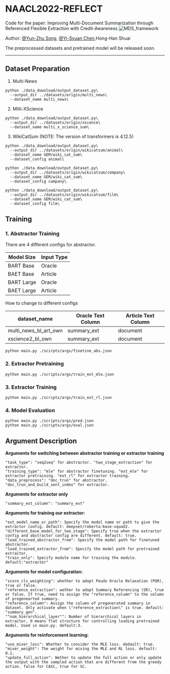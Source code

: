 # NAACL2022-REFLECT

Code for the paper: Improving Multi-Document Summarization through Referenced Flexible Extraction with Credit-Awareness
![MDS_framework](https://user-images.githubusercontent.com/45812808/164428295-66af2bfd-3e07-4e2d-a3c8-ecdd56df7857.png)

Author: [@Yun-Zhu Song](http://github.com/yunzhusong), [@Yi-Syuan Chen](https://github.com/YiSyuanChen),Hong-Han Shuai

The preprocessed datasets and pretrained model will be released soon.

---
## Dataset Preparation


1. Multi-News
```
python ./data_download/output_dataset.py\
  --output_dir ../datasets/origin/multi_news\
  --dataset_name multi_news\
```

2. Milti-XScience
```
python ./data_download/output_dataset.py\
  --output_dir ../datasets/origin/xscence\
  --dataset_name multi_x_science_sum\
```
3. WikiCatSum (NOTE: The version of transformers is 4.12.5)
```
python ./data_download/output_dataset.py\
  --output_dir ../datasets/origin/wikicatsum/animal\
  --dataset_name GEM/wiki_cat_sum\
  --dataset_config animal\
  
python ./data_download/output_dataset.py\
  --output_dir ../datasets/origin/wikicatsum/company\
  --dataset_name GEM/wiki_cat_sum\
  --dataset_config company\
  
python ./data_download/output_dataset.py\
  --output_dir ../datasets/origin/wikicatsum/film\
  --dataset_name GEM/wiki_cat_sum\
  --dataset_config film\
```

## Training

### 1. Abstractor Training

There are 4 different configs for abstractor.

| Model Size | Input Type |
|------------|------------|
| BART Base  | Oracle     |
| BAET Base  | Article    | 
| BART Large | Oracle     |
| BAET Large | Article    |


How to change to different configs

| dataset_name          | Oracle Text Column | Article Text Column |
|-----------------------|--------------------|---------------------|
| multi_news_bl_art_own | summary_ext        | document            | 
| xscience2_bl_own      | summary_ext        | document            |

```
python main.py ./scirpts/args/finetine_abs.json
```

### 2. Extractor Pretraining

```
python main.py ./scripts/args/train_ext_mle.json
```

### 3. Extractor Training

```
python main.py ./scripts/args/train_ext_rl.json
```

### 4. Model Evaluation
```
python main.py ./scripts/args/pred.json
python main.py ./scripts/args/eval.json
```

## Argument Description

**Arguments for switching between abstractor training or extractor training**
```
"task_type": "seq2seq" for abstractor. "two_stage_extraction" for extractor.
"training_type": "mle" for abstractor finetuning. "ext_mle" for extractor pretraining. "ext_rl" for extractor training.
"data_preprocess": "doc_trun" for abstractor. "doc_trun_and_build_sent_index" for extractor.
```
**Arguments for extractor only**
```
"summary_ext_column": "summary_ext"
```
**Arguments for training our extractor:**
```
"ext_model_name_or_path": Specify the model name or path to give the extractor config. default: deepset/roberta-base-squad2.
"different_base_model_for_two_stage": Specify true when the extractor config and abstractor config are different. default: true.
"load_trained_abstractor_from": Specify the model path for finetuned abstractor.
"load_trained_extractor_from": Specify the model path for pretrained extractor.
"train_only": Specify module name for training the module. default:"extractor"
```
**Arguments for model configuration:**
```
"score_cls_weighting": whether to adopt Peudo Oracle Relaxation (POR), true or false.
"reference_extraction": wether to adopt Summary Referencing (SR), true or false. If true, need to assign the "reference_column" to the column of pregenearted summary.
"reference_column": Assign the column of pregenerated summary in dataset. Only activate when \"reference_extraction\" is true. default: "summary_gen".
""num_hierarchical_layer"": Number of hierarchical layers in extractor, 0 means flat structure for controlling loading pretrained model. Used in main.py. default:3.
```
**Arguments for reinforcement learning:**
```
"use_mixer_loss": Whether to consider the MLE loss. dedault: true.
"mixer_weight": The weight for mixing the MLE and RL loss. default: 0.1.
"update_full_action": Wether to update the full action or only update the output with the sampled action that are different from the greedy action. false for CASC, true for SC.
```
